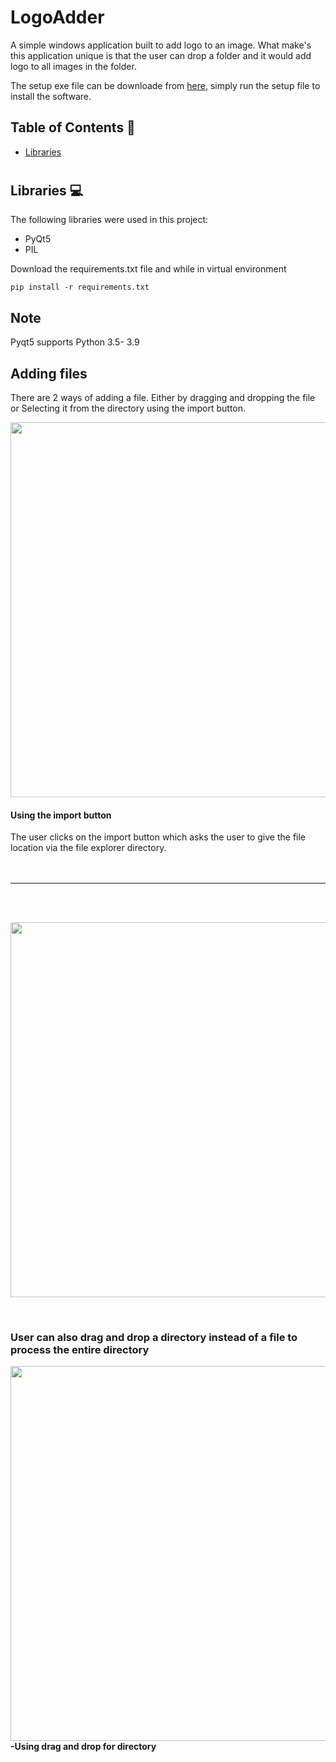 #  LogoAdder

A simple windows application built to add logo to an image. What make's this application unique is that the user can drop a folder and it would add logo to all images in the folder.

 The setup exe file can be downloade from [here](https://drive.google.com/file/d/1ruk_XsDJcKzAXf4dsd1MHLYzYMK7UAZL/view?usp=sharing), simply run the setup file to install the software.

## Table of Contents 📘
* [Libraries](#libraries)

# <a name="libraries"></a>
## Libraries 💻
The following libraries were used in this project:
* PyQt5
* PIL

Download the requirements.txt file and while in virtual environment
```
pip install -r requirements.txt
```
## Note
Pyqt5 supports Python 3.5- 3.9

## Adding files
There are 2 ways of adding a file. Either by dragging and dropping the file or Selecting it from the directory using the import button.
<br>
<p>
 <img src="https://github.com/abubakar20-02/LogoAdder-GUI-interface/blob/master/gif/Import%20images.gif" align= left; width= 600; margin-right= 2px; margin-left= 2px; >
 <h4>Using the import button</h4>
 The user clicks on the import button which asks the user to give the file location via the file explorer directory.<br />
  <br clear="left"/>
  <br><hr><br><br>
</p>

<p>
 <img align= right width= 600 src="https://github.com/abubakar20-02/LogoAdder-GUI-interface/blob/master/gif/DragAndDropLogo.gif">
  <pre><h4>  -Using drag and drop</h4></pre>
  <pre>  The user can drag and drop to the application directly.</pre>
 <br clear="right"/>
</p>
<br clear="left"/>
  <h3>User can also drag and drop a directory instead of a file to process the entire directory</h3>
<p>
  <img align = left width = 600 src="https://github.com/abubakar20-02/LogoAdder-GUI-interface/blob/master/gif/DragAndDropFile.gif">
  <h4>-Using drag and drop for directory</h4>
  <br clear="left"/>
</p>

